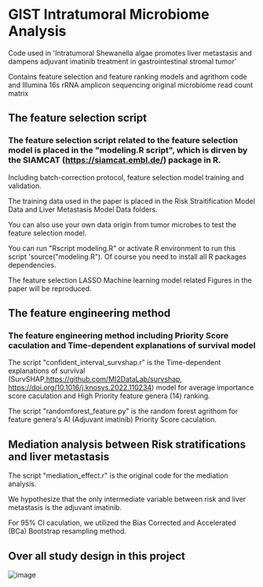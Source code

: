 # GIST Intratumoral Microbiome Analysis
Code used in 'Intratumoral Shewanella algae promotes liver metastasis and dampens adjuvant imatinib treatment in gastrointestinal stromal tumor'
 
 Contains feature selection and feature ranking models and agrithom code and Illumina 16s rRNA amplicon sequencing original microbiome read count matrix

 ## The feature selection script
 
 ### The feature selection script related to the feature selection model is placed in the "modeling.R script", which is dirven by the SIAMCAT (https://siamcat.embl.de/) package in R.
 
  Including batch-correction protocol, feature selection model training and validation. 
  
  The training data used in the paper is placed in the Risk Straitification Model Data and Liver Metastasis Model Data folders. 
  
  You can also use your own data origin from tumor microbes to test the feature selection model.

  You can run "Rscript modeling.R" or activate R environment to run this script 'source("modeling.R").
  Of course you need to install all R packages dependencies.

  The feature selection LASSO Machine learning model related Figures in the paper will be reproduced.

## The feature engineering method

### The feature engineering method including Priority Score caculation and Time-dependent explanations of survival model

 The script "confident_interval_survshap.r" is the Time-dependent explanations of survival (SurvSHAP,https://github.com/MI2DataLab/survshap, https://doi.org/10.1016/j.knosys.2022.110234) model for average importance score caculation and High Priority feature genera (14) ranking.

 The script "randomforest_feature.py" is the random forest agrithom for feature genera's AI (Adjuvant imatinib) Priority Score caculation.

 ## Mediation analysis between Risk stratifications and liver metastasis

 The script "mediation_effect.r" is the original code for the mediation analysis.
 
 We hypothesize that the only intermediate variable between risk and liver metastasis is the adjuvant imatinib.
 
 For 95% CI caculation, we utilized the Bias Corrected and Accelerated (BCa) Bootstrap resampling method.


 
 ## Over all study design in this project
 
![image](https://github.com/GIST-microbiome/GIST.github/assets/143196047/43130b82-62bf-414a-b295-90ee1e3ce1d8)
